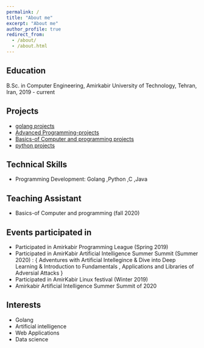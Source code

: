 ```yaml
---
permalink: /
title: "About me"
excerpt: "About me"
author_profile: true
redirect_from: 
  - /about/
  - /about.html
---
```


Education
------
B.Sc. in Computer Engineering, Amirkabir University of Technology, Tehran, Iran, 2019 - current



Projects
------
* [golang projects ](https://github.com/Armingodiz/GoWorld)
* [Advanced Programming-projects](https://github.com/Armingodiz/Advanced-programming-projects)
* [Basics-of Computer and programming projects](https://github.com/Armingodiz/Basics-of-Computer-and-programming)
* [python projects ](https://github.com/Armingodiz/python-stuff)



Technical Skills
-----
* Programming Development:  Golang ,Python ,C ,Java

Teaching Assistant
------
* Basics-of Computer and programming (fall 2020)


Events participated in 
------
* Participated in Amirkabir Programming League (Spring 2019)
* Participated in AmirKabir Artificial Intelligence Summer Summit (Summer 2020) : { Adventures with Artificial Intellegince & Dive into Deep Learning &  Introduction   to Fundamentals , Applications and Libraries of Adversial Attacks }
* Participated in AmirKabir Linux festival (Winter 2019)
* Amirkabir Artificial Intelligence Summer Summit of 2020



Interests
------
* Golang
* Artificial intelligence 
* Web Applications 
* Data science 
